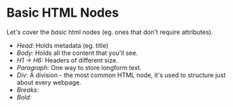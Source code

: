 # Basic HTML Nodes

Let's cover the _basic_ html nodes (eg. ones that don't require attributes).

- *Head:* Holds metadata (eg. title)
- *Body:* Holds all the content that you'll see.
- *H1 -> H6:* Headers of different size.
- *Paragraph:* One way to store longform text.
- *Div:* A division - the most common HTML node, it's used to structure just about every webpage.
- *Breaks:* 
- *Bold:* 
